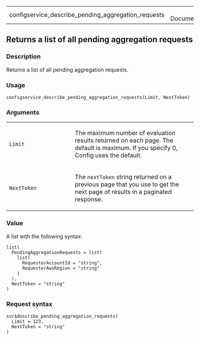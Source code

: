 <table style="width: 100%;">
<tbody>
<tr class="odd">
<td>configservice_describe_pending_aggregation_requests</td>
<td style="text-align: right;">R Documentation</td>
</tr>
</tbody>
</table>

## Returns a list of all pending aggregation requests

### Description

Returns a list of all pending aggregation requests.

### Usage

    configservice_describe_pending_aggregation_requests(Limit, NextToken)

### Arguments

<table>
<colgroup>
<col style="width: 35%" />
<col style="width: 65%" />
</colgroup>
<tbody>
<tr class="odd">
<td><code
id="configservice_describe_pending_aggregation_requests_:_Limit">Limit</code></td>
<td><p>The maximum number of evaluation results returned on each page.
The default is maximum. If you specify 0, Config uses the
default.</p></td>
</tr>
<tr class="even">
<td><code
id="configservice_describe_pending_aggregation_requests_:_NextToken">NextToken</code></td>
<td><p>The <code>nextToken</code> string returned on a previous page
that you use to get the next page of results in a paginated
response.</p></td>
</tr>
</tbody>
</table>

### Value

A list with the following syntax:

    list(
      PendingAggregationRequests = list(
        list(
          RequesterAccountId = "string",
          RequesterAwsRegion = "string"
        )
      ),
      NextToken = "string"
    )

### Request syntax

    svc$describe_pending_aggregation_requests(
      Limit = 123,
      NextToken = "string"
    )
